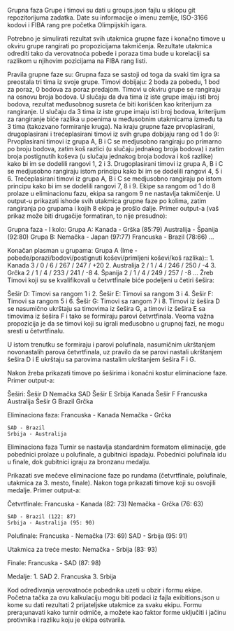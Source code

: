 Grupna faza
Grupe i timovi su dati u groups.json fajlu u sklopu git repozitorijuma zadatka. Date su informacije o imenu zemlje, ISO-3166 kodovi i FIBA rang pre početka Olimpijskih igara.

Potrebno je simulirati rezultat svih utakmica grupne faze i konačno timove u okviru grupe rangirati po propozicijama takmičenja. Rezultate utakmica odrediti tako da verovatnoća pobede i poraza tima bude u korelaciji sa razlikom u njihovim pozicijama na FIBA rang listi.

Pravila grupne faze su:
Grupna faza se sastoji od toga da svaki tim igra sa preostala tri tima iz svoje grupe. Timovi dobijaju:
2 boda za pobedu,
1 bod za poraz,
0 bodova za poraz predajom.
Timovi u okviru grupe se rangiraju na osnovu broja bodova. U slučaju da dva tima iz iste grupe imaju isti broj bodova, rezultat međusobnog susreta će biti korišćen kao kriterijum za rangiranje. U slučaju da 3 tima iz iste grupe imaju isti broj bodova, kriterijum za rangiranje biće razlika u poenima u međusobnim utakmicama između ta 3 tima (takozvano formiranje kruga).
Na kraju grupne faze prvoplasirani, drugoplasirani i trećeplasirani timovi iz svih grupa dobijaju rang od 1 do 9:
Prvoplasirani timovi iz grupa A, B i C se medjusobno rangiraju po primarno po broju bodova, zatim koš razlici (u slučaju jednakog broja bodova) i zatim broja postignutih koševa (u slučaju jednakog broja bodova i koš razlike) kako bi im se dodelili rangovi 1, 2 i 3.
Drugoplasirani timovi iz grupa A, B i C se medjusobno rangiraju istom principu kako bi im se dodelili rangovi 4, 5 i 6.
Trećeplasirani timovi iz grupa A, B i C se medjusobno rangiraju po istom principu kako bi im se dodelili rangovi 7, 8 i 9.
Ekipe sa rangom od 1 do 8 prolaze u eliminacionu fazu, ekipa sa rangom 9 ne nastavlja takmičenje.
U output-u prikazati ishode svih utakmica grupne faze po kolima, zatim rangiranja po grupama i kojih 8 ekipa je prošlo dalje.
Primer output-a (vaš prikaz može biti drugačije formatiran, to nije presudno):

Grupna faza - I kolo:
    Grupa A:
        Kanada - Grška (85:79)
        Australija - Španija (92:80)
    Grupa B:
        Nemačka - Japan (97:77)
        Francuska - Brazil (78:66)
    ...

Konačan plasman u grupama:
    Grupa A (Ime - pobede/porazi/bodovi/postignuti koševi/primljeni koševi/koš razlika)::
        1. Kanada      3 / 0 / 6 / 267 / 247 / +20
        2. Australija  2 / 1 / 4 / 246 / 250 / -4
        3. Grčka       2 / 1 / 4 / 233 / 241 / -8
        4. Španija     2 / 1 / 4 / 249 / 257 / -8
    ...
Žreb
Timovi koji su se kvalifikovali u četvrtfinale biće podeljeni u četiri šešira:

Šešir D: Timovi sa rangom 1 i 2.
Šešir E: Timovi sa rangom 3 i 4.
Šešir F: Timovi sa rangom 5 i 6.
Šešir G: Timovi sa rangom 7 i 8.
Timovi iz šešira D se nasumično ukrštaju sa timovima iz šešira G, a timovi iz šešira E sa timovima iz šešira F i tako se formiraju parovi četvrtfinala. Veoma važna propozicija je da se timovi koji su igrali međusobno u grupnoj fazi, ne mogu sresti u četvrtfinalu.

U istom trenutku se formiraju i parovi polufinala, nasumičnim ukrštanjem novonastalih parova četvrtfinala, uz pravilo da se parovi nastali ukrštanjem šešira D i E ukrštaju sa parovima nastalim ukrštanjem šešira F i G.

Nakon žreba prikazati timove po šeširima i konačni kostur eliminacione faze.
Primer output-a:

Šeširi:
    Šešir D
        Nemačka
        SAD
    Šešir E
        Srbija
        Kanada
    Šešir F
        Francuska
        Australija
    Šešir G
        Brazil
        Grčka

Eliminaciona faza:
    Francuska - Kanada
    Nemačka - Grčka

    SAD - Brazil
    Srbija - Australija

Eliminaciona faza
Turnir se nastavlja standardnim formatom eliminacije, gde pobednici prolaze u polufinale, a gubitnici ispadaju. Pobednici polufinala idu u finale, dok gubitnici igraju za bronzanu medalju.

Prikazati sve mečeve eliminacione faze po rundama (četvrtfinale, polufinale, utakmica za 3. mesto, finale). Nakon toga prikazati timove koji su osvojili medalje.
Primer output-a:

Četvrtfinale:
    Francuska - Kanada (82: 73)
    Nemačka - Grčka (76: 63)

    SAD - Brazil (122: 87)
    Srbija - Australija (95: 90)


Polufinale:
    Francuska - Nemačka (73: 69)
    SAD - Srbija (95: 91)


Utakmica za treće mesto:
    Nemačka - Srbija (83: 93)


Finale:
    Francuska - SAD (87: 98)


Medalje:
    1. SAD
    2. Francuska
    3. Srbija

 Kod određivanja verovatnoće pobednika uzeti u obzir i formu ekipe. Početna tačka za ovu kalkulaciju mogu biti podaci iz fajla exibitions.json u kome su dati rezultati 2 prijateljske utakmice za svaku ekipu.
 Formu prera;unavati kako turnir odmiče, a možete kao faktor forme uključiti i jačinu protivnika i razliku koju je ekipa ostvarila.
